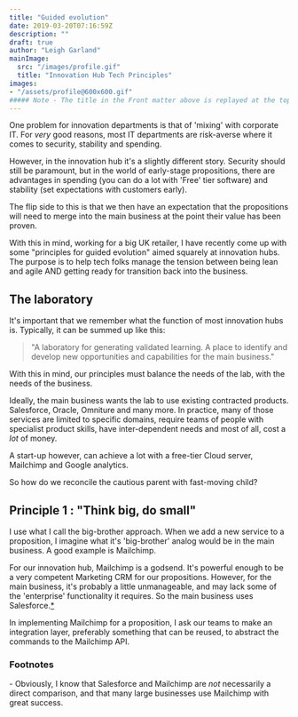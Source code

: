 ```yaml
---
title: "Guided evolution"
date: 2019-03-20T07:16:59Z
description: ""
draft: true
author: "Leigh Garland"
mainImage:
  src: "/images/profile.gif"
  title: "Innovation Hub Tech Principles"
images:
- "/assets/profile@600x600.gif"
##### Note - The title in the Front matter above is replayed at the top of the rendered article
---
```


One problem for innovation departments is that of 'mixing' with corporate IT. For _very_ good reasons, most IT departments are risk-averse where it comes to security, stability and spending.

However, in the innovation hub it's a slightly different story. Security should still be paramount, but in the world of early-stage propositions, there are advantages in spending (you can do a lot with 'Free' tier software) and stability (set expectations with customers early).

The flip side to this is that we then have an expectation that the propositions will need to merge into the main business at the point their value has been proven.

With this in mind, working for a big UK retailer, I have recently come up with some "principles for guided evolution" aimed squarely at innovation hubs. The purpose is to help tech folks manage the tension between being lean and agile AND getting ready for transition back into the business.

## The laboratory

It's important that we remember what the function of most innovation hubs is. Typically, it can be summed up like this:

> "A laboratory for generating validated learning. A place to identify and develop new opportunities and capabilities for the main business."

With this in mind, our principles must balance the needs of the lab, with the needs of the business.

Ideally, the main business wants the lab to use existing contracted products. Salesforce, Oracle, Omniture and many more. In practice, many of those services are limited to specific domains, require teams of people with specialist product skills, have inter-dependent needs and most of all, cost a _lot_ of money.

A start-up however, can achieve a lot with a free-tier Cloud server, Mailchimp and Google analytics.

So how do we reconcile the cautious parent with fast-moving child?

## Principle 1 : "Think big, do small"

I use what I call the big-brother approach. When we add a new service to a proposition, I imagine what it's 'big-brother' analog would be in the main business. A good example is Mailchimp.

For our innovation hub, Mailchimp is a godsend. It's powerful enough to be a very competent Marketing CRM for our propositions. However, for the main business, it's probably a little unmanageable, and may lack some of the 'enterprise' functionality it requires. So the main business uses Salesforce.[*](#mailchimp)

In implementing Mailchimp for a proposition, I ask our teams to make an integration layer, preferably something that can be reused, to abstract the commands to the Mailchimp API.

### Footnotes

<a name="mailchimp" /> - Obviously, I know that Salesforce and Mailchimp are _not_ necessarily a direct comparison, and that many large businesses use Mailchimp with great success.
